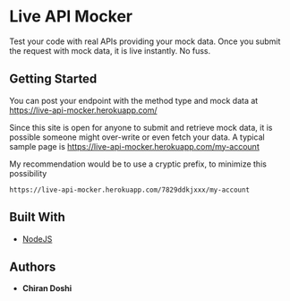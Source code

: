 # Live API Mocker

Test your code with real APIs providing your mock data. Once you submit the request with mock data, it is live instantly. No fuss.

## Getting Started

You can post your endpoint with the method type and mock data at https://live-api-mocker.herokuapp.com/

Since this site is open for anyone to submit and retrieve mock data, it is possible someone might over-write or even fetch your data. A typical sample page is https://live-api-mocker.herokuapp.com/my-account

My recommendation would be to use a cryptic prefix, to minimize this possibility
```
https://live-api-mocker.herokuapp.com/7829ddkjxxx/my-account
```

## Built With

* [NodeJS](https://nodejs.org/en/)

## Authors

* **Chiran Doshi**
